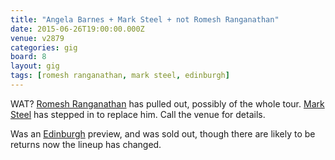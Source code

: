 ```yaml
---
title: "Angela Barnes + Mark Steel + not Romesh Ranganathan"
date: 2015-06-26T19:00:00.000Z
venue: v2879
categories: gig
board: 8
layout: gig
tags: [romesh ranganathan, mark steel, edinburgh]
---
```

WAT? <a href="/wiki/romesh+ranganathan">Romesh Ranganathan</a> has pulled out, possibly of the whole tour. <a href="/wiki/mark+steel">Mark Steel</a> has stepped in to replace him. Call the venue for details.

Was an <a href="/wiki/edinburgh">Edinburgh</a> preview, and was sold out, though there are likely to be returns now the lineup has changed.